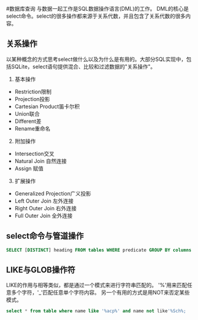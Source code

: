 #数据库查询
与数据一起工作是SQL数据操作语言(DML)的工作。
DML的核心是select命令。select的很多操作都来源于关系代数，并且包含了关系代数的很多内容。

## 关系操作
以某种概念的方式思考select做什么以及为什么是有用的。大部分SQL实现中，包括SQLite，select语句提供混合、比较和过滤数据的"关系操作"。
  1. 基本操作
   - Restriction限制
   - Projection投影
   - Cartesian Product笛卡尔积
   - Union联合
   - Different差
   - Rename重命名
  2. 附加操作
   - Intersection交叉
   - Natural Join 自然连接
   - Assign 赋值
  3. 扩展操作
   - Generalized Projection广义投影
   - Left Outer Join 左外连接
   - Right Outer Join 右外连接
   - Full Outer Join 全外连接

## select命令与管道操作
```sql
SELECT [DISTINCT] heading FROM tables WHERE predicate GROUP BY columns HAVING predicate ORDER BY columns LIMIT count,offset;
```
## LIKE与GLOB操作符
LIKE的作用与相等类似，都是通过一个模式来进行字符串匹配的。
'%'用来匹配任意多个字符，'_'匹配任意单个字符内容。
另一个有用的方式是用NOT来否定某些模式。
```sql
select * from table where name like '%acp%' and name not like'%Sch%;
```